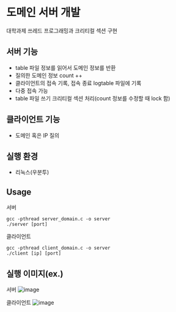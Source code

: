 # 도메인 서버 개발

대학과제
쓰레드 프로그래밍과 크리티컬 섹션 구현

## 서버 기능
- table 파일 정보를 읽어서 도메인 정보를 반환
- 질의한 도메인 정보 count ++
- 클라이언트의 접속 기록, 접속 종료 logtable 파일에 기록
- 다중 접속 가능
- table 파일 쓰기 크리티컬 섹션 처리(count 정보를 수정할 때 lock 함)

## 클라이언트 기능
- 도메인 혹은 IP 질의

## 실행 환경
- 리눅스(우분투)

## Usage
서버
```
gcc -pthread server_domain.c -o server
./server [port]
```

클라이언트
```
gcc -pthread client_domain.c -o server
./client [ip] [port]
```

## 실행 이미지(ex.)
서버
![image](https://user-images.githubusercontent.com/28975774/111065110-6325a000-84fb-11eb-82db-50107c69a4a2.png)

클라이언트
![image](https://user-images.githubusercontent.com/28975774/111065144-9405d500-84fb-11eb-853c-6707a0ef48f7.png)
